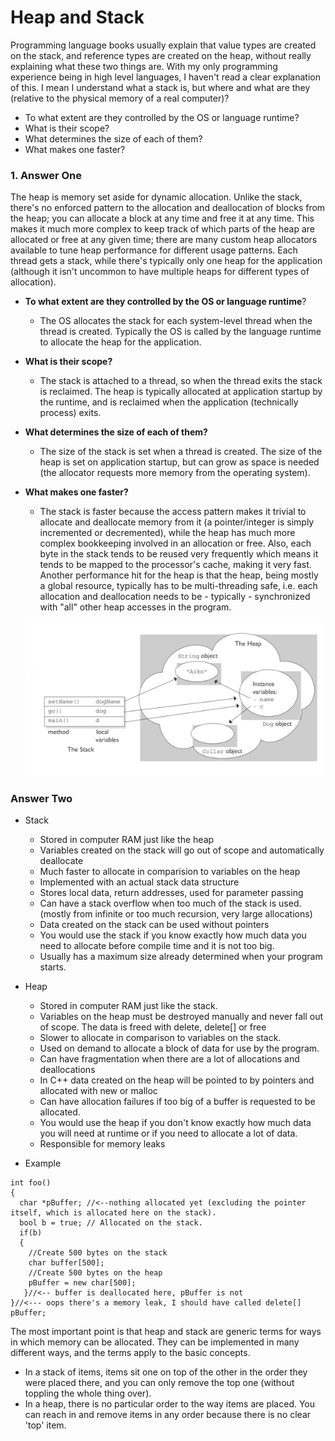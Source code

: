 # Heap and Stack
Programming language books usually explain that value types are created on the stack, and reference types are created on the heap, without really explaining what these two things are. With my only programming experience being in high level languages, I haven't read a clear explanation of this. I mean I understand what a stack is, but where and what are they (relative to the physical memory of a real computer)?
- To what extent are they controlled by the OS or language runtime?
- What is their scope?
- What determines the size of each of them?
- What makes one faster?

### 1. Answer One
The heap is memory set aside for dynamic allocation. Unlike the stack, there's no enforced pattern to the allocation and deallocation of blocks from the heap; you can allocate a block at any time and free it at any time. This makes it much more complex to keep track of which parts of the heap are allocated or free at any given time; there are many custom heap allocators available to tune heap performance for different usage patterns.
Each thread gets a stack, while there's typically only one heap for the application (although it isn't uncommon to have multiple heaps for different types of allocation).

- **To what extent are they controlled by the OS or language runtime**?
    - The OS allocates the stack for each system-level thread when the thread is created. Typically the OS is called by the language runtime to allocate the heap for the application.

- **What is their scope?**
    - The stack is attached to a thread, so when the thread exits the stack is reclaimed. The heap is typically allocated at application startup by the runtime, and is reclaimed when the application (technically process) exits.

- **What determines the size of each of them?**
    - The size of the stack is set when a thread is created. The size of the heap is set on application startup, but can grow as space is needed (the allocator requests more memory from the operating system).

- **What makes one faster?**
    - The stack is faster because the access pattern makes it trivial to allocate and deallocate memory from it (a pointer/integer is simply incremented or decremented), while the heap has much more complex bookkeeping involved in an allocation or free. Also, each byte in the stack tends to be reused very frequently which means it tends to be mapped to the processor's cache, making it very fast. Another performance hit for the heap is that the heap, being mostly a global resource, typically has to be multi-threading safe, i.e. each allocation and deallocation needs to be - typically - synchronized with "all" other heap accesses in the program.
    
    ![](./img/heap_stack_0.png?raw=true)

### Answer Two
- Stack
    - Stored in computer RAM just like the heap
    - Variables created on the stack will go out of scope and automatically deallocate
    - Much faster to allocate in comparision to variables on the heap
    - Implemented with an actual stack data structure
    - Stores local data, return addresses, used for parameter passing
    - Can have a stack overflow when too much of the stack is used. (mostly from infinite or too much recursion, very large allocations)
    - Data created on the stack can be used without pointers
    - You would use the stack if you know exactly how much data you need to allocate before compile time and it is not too big.
    - Usually has a maximum size already determined when your program starts.

- Heap 
    - Stored in computer RAM just like the stack.
    - Variables on the heap must be destroyed manually and never fall out of scope. The data is freed with delete, delete[] or free
    - Slower to allocate in comparison to variables on the stack.
    - Used on demand to allocate a block of data for use by the program.
    - Can have fragmentation when there are a lot of allocations and deallocations
    - In C++ data created on the heap will be pointed to by pointers and allocated with new or malloc
    - Can have allocation failures if too big of a buffer is requested to be allocated.
    - You would use the heap if you don't know exactly how much data you will need at runtime or if you need to allocate a lot of data.
    - Responsible for memory leaks

- Example
```
int foo()
{
  char *pBuffer; //<--nothing allocated yet (excluding the pointer itself, which is allocated here on the stack).
  bool b = true; // Allocated on the stack.
  if(b)
  {
    //Create 500 bytes on the stack
    char buffer[500];
    //Create 500 bytes on the heap
    pBuffer = new char[500];
   }//<-- buffer is deallocated here, pBuffer is not
}//<--- oops there's a memory leak, I should have called delete[] pBuffer;
```

The most important point is that heap and stack are generic terms for ways in which memory can be allocated. They can be implemented in many different ways, and the terms apply to the basic concepts.
- In a stack of items, items sit one on top of the other in the order they were placed there, and you can only remove the top one (without toppling the whole thing over).
- In a heap, there is no particular order to the way items are placed. You can reach in and remove items in any order because there is no clear 'top' item.

